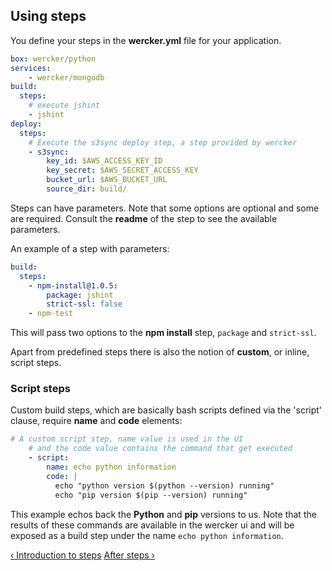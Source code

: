 ## Using steps

You define your steps in the **wercker.yml** file for your application.

```yaml
box: wercker/python
services:
    - wercker/mongodb
build:
  steps:
    # execute jshint
    - jshint
deploy:
  steps:
    # Execute the s3sync deploy step, a step provided by wercker
    - s3sync:
        key_id: $AWS_ACCESS_KEY_ID
        key_secret: $AWS_SECRET_ACCESS_KEY
        bucket_url: $AWS_BUCKET_URL
        source_dir: build/
```

Steps can have parameters. Note that some options are optional and some
are required. Consult the **readme** of the step to see the available
parameters.

An example of a step with parameters:

```yaml
build:
  steps:
    - npm-install@1.0.5:
        package: jshint
        strict-ssl: false
    - npm-test
```

This will pass two options to the **npm install** step, `package` and `strict-ssl`.

Apart from predefined steps there is also the notion of **custom**, or
inline, script steps.

### Script steps
Custom build steps, which are basically bash scripts defined via the 'script' clause,
require  **name** and **code** elements:

```yaml
# A custom script step, name value is used in the UI
    # and the code value contains the command that get executed
    - script:
        name: echo python information
        code: |
          echo "python version $(python --version) running"
          echo "pip version $(pip --version) running"
```

This example echos back the **Python** and **pip** versions to us. Note
that the results of these commands are available in the wercker ui and
will be exposed as a build step under the name `echo python
information`.

[&lsaquo; Introduction to steps](/learn/steps/introduction.html "nav previous steps")
[After steps &rsaquo;](/learn/steps/after-steps.html "nav next steps")
